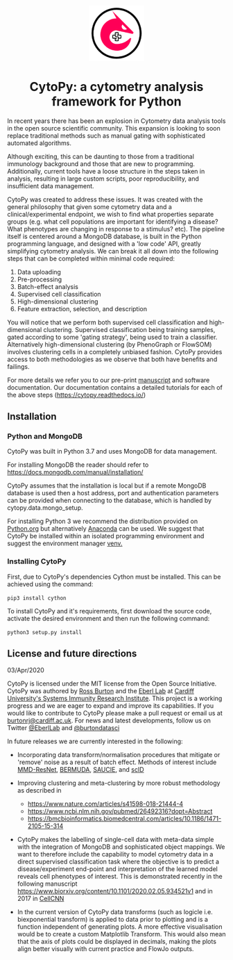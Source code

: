 <p align="center">
  <img src="https://github.com/burtonrj/CytoPy/blob/master/logo.png" height="25%" width="25%">
  <h1 align="center">CytoPy: a cytometry analysis framework for Python</h1>
</p>

In recent years there has been an explosion in Cytometry data analysis tools in the open source scientific community.
This expansion is looking to soon replace traditional methods such as manual gating with sophisticated automated algorithms.

Although exciting, this can be daunting to those from a traditional immunology background and those 
that are new to programming. Additionally, current tools have a loose structure in the steps taken in analysis, 
resulting in large custom scripts, poor reproducibility, and insufficient data management.

CytoPy was created to address these issues. It was created with the general philosophy that given some 
cytometry data and a clinical/experimental endpoint, we wish to find what properties separate groups (e.g. what cell populations
are important for identifying a disease? What phenotypes are changing in response to a stimulus? etc). 
The pipeline itself is centered around a MongoDB database, is built in  the Python programming language, 
and designed with a 'low code' API, greatly 
simplifying cytometry analysis. We can break it all down into the following steps that can be completed within minimal 
code required:

1. Data uploading
2. Pre-processing
3. Batch-effect analysis
4. Supervised cell classification 
5. High-dimensional clustering
6. Feature extraction, selection, and description

You will notice that we perform both supervised cell classification and high-dimensional clustering.
Supervised classification being training samples, gated according to some 'gating strategy', being used
to train a classifier. Alternatively high-dimensional clustering (by PhenoGraph or FlowSOM) involves clustering 
cells in a completely unbiased fashion. CytoPy provides access to both methodologies as we observe 
that both have benefits and failings.

For more details we refer you to our pre-print <a href='https://www.biorxiv.org/content/10.1101/2020.04.08.031898v2'>manuscript</a> and software documentation. Our documentation contains 
a detailed tutorials for each of the above steps (https://cytopy.readthedocs.io/)

## Installation

### Python and MongoDB

CytoPy was built in Python 3.7 and uses MongoDB for data management. 

For installing MongoDB the reader should refer to https://docs.mongodb.com/manual/installation/

CytoPy assumes that the installation is local but if a remote MongoDB database is used then a host address, port and 
authentication parameters can be provided when connecting to the database, which is handled by cytopy.data.mongo_setup.

For installing Python 3 we recommend the distribution provided on <a href='https://www.python.org/downloads/'>Python.org</a> but 
 alternatively <a href='https://www.anaconda.com/'>Anaconda</a> can be used. We suggest that CytoPy be installed within an isolated 
programming environment and suggest the environment manager <a href='https://docs.python.org/3/tutorial/venv.html'>venv.</a>

### Installing CytoPy

First, due to CytoPy's dependencies Cython must be installed. This can be achieved using the command:

`pip3 install cython`

To install CytoPy and it's requirements, first download the source code, activate the desired environment and then run the following command:

`python3 setup.py install`

## License and future directions

03/Apr/2020

CytoPy is licensed under the MIT license from the Open Source Initiative. CytoPy was authored by <a href='https://www.linkedin.com/in/burtonbiomedical/'>Ross Burton</a> and the <a href='https://www.cardiff.ac.uk/people/view/78691-eberl-matthias'>Eberl Lab</a>  at <a href='https://www.cardiff.ac.uk/systems-immunity'>Cardiff University's Systems Immunity Research Institute</a>. This project is a working progress and we are eager to expand and improve its capabilities. If you would like to contribute to CytoPy please make a pull request or email us at burtonrj@cardiff.ac.uk. For news and latest developments, follow us on Twitter <a href='https://twitter.com/EberlLab'>@EberlLab</a> and <a href='https://twitter.com/burtondatasci'>@burtondatasci</a>

In future releases we are currently interested in the following:

* Incorporating data transform/normalisation procedures that mitigate or 'remove' noise as a result of batch effect. 
Methods of interest include <a href='https://arxiv.org/pdf/1610.04181.pdf'>MMD-ResNet</a>, 
<a href='https://genomebiology.biomedcentral.com/articles/10.1186/s13059-019-1764-6'>BERMUDA</a>,
<a href='https://www.nature.com/articles/s41592-019-0576-7'>SAUCIE</a>, and
<a href='https://www.ncbi.nlm.nih.gov/pubmed/32151972'>scID</a>

* Improving clustering and meta-clustering by more robust methodology as described in 
    * https://www.nature.com/articles/s41598-018-21444-4
    * https://www.ncbi.nlm.nih.gov/pubmed/26492316?dopt=Abstract
    * https://bmcbioinformatics.biomedcentral.com/articles/10.1186/1471-2105-15-314
   
* CytoPy makes the labelling of single-cell data with meta-data simple with the integration of MongoDB and 
sophisticated object mappings. We want to therefore include the capability to model cytometry data in a direct supervised 
classification task where the objective is to predict a disease/experiment end-point and interpretation of the learned 
model reveals cell phenotypes of interest. This is demonstrated recently in the following manuscript https://www.biorxiv.org/content/10.1101/2020.02.05.934521v1 
and in 2017 in <a href='https://www.nature.com/articles/ncomms14825'>CellCNN</a>

* In the current version of CytoPy data transforms (such as logicle i.e. biexponential transform) is applied to data 
prior to plotting and is a function independent of generating plots. A more effective visualisation would be to create 
a custom Matplotlib Transform. This would also mean that the axis of plots could be displayed in decimals, making the 
plots align better visually with current practice and FlowJo outputs.



